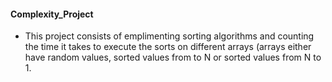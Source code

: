 #### Complexity_Project
* This project consists of emplimenting sorting algorithms and counting the time it takes to execute the sorts on
   different arrays (arrays either have random values, sorted values from  to N or sorted values from N to 1.
